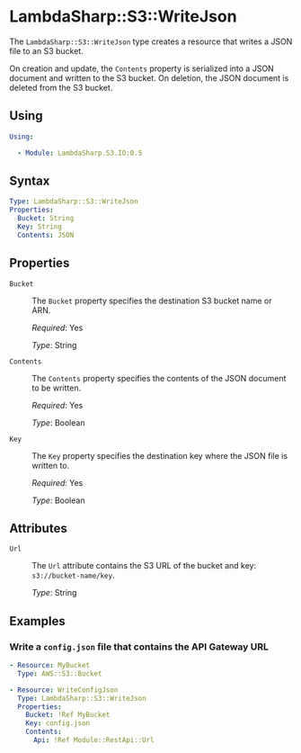 # LambdaSharp::S3::WriteJson

The `LambdaSharp::S3::WriteJson` type creates a resource that writes a JSON file to an S3 bucket.

On creation and update, the <code>Contents</code> property is serialized into a JSON document and written to the S3 bucket. On deletion, the JSON document is deleted from the S3 bucket.

## Using

```yaml
Using:

  - Module: LambdaSharp.S3.IO:0.5
```

## Syntax

```yaml
Type: LambdaSharp::S3::WriteJson
Properties:
  Bucket: String
  Key: String
  Contents: JSON
```

## Properties

<dl>

<dt><code>Bucket</code></dt>
<dd>

The <code>Bucket</code> property specifies the destination S3 bucket name or ARN.

<i>Required</i>: Yes

<i>Type</i>: String
</dd>

<dt><code>Contents</code></dt>
<dd>

The <code>Contents</code> property specifies the contents of the JSON document to be written.

<i>Required</i>: Yes

<i>Type</i>: Boolean
</dd>

<dt><code>Key</code></dt>
<dd>

The <code>Key</code> property specifies the destination key where the JSON file is written to.

<i>Required</i>: Yes

<i>Type</i>: Boolean
</dd>

</dl>

## Attributes

<dl>

<dt><code>Url</code></dt>
<dd>

The <code>Url</code> attribute contains the S3 URL of the bucket and key: <code>s3://bucket-name/key</code>.

<i>Type</i>: String
</dd>

</dl>

## Examples

### Write a `config.json` file that contains the API Gateway URL

```yaml
- Resource: MyBucket
  Type: AWS::S3::Bucket

- Resource: WriteConfigJson
  Type: LambdaSharp::S3::WriteJson
  Properties:
    Bucket: !Ref MyBucket
    Key: config.json
    Contents:
      Api: !Ref Module::RestApi::Url
```
